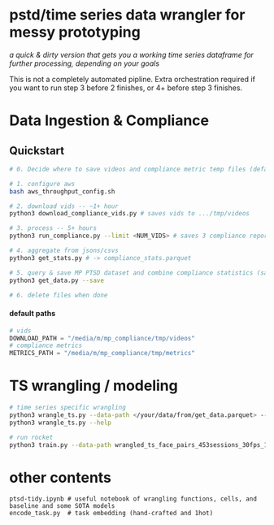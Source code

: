 # pstd/time series data wrangler for messy prototyping
_a quick & dirty version that gets you a working time series dataframe for further processing, depending on your goals_

This is not a completely automated pipline. Extra orchestration required if you want to run step 3 before 2 finishes, or 4+ before step 3 finishes.

# Data Ingestion & Compliance
## Quickstart
```bash
# 0. Decide where to save videos and compliance metric temp files (defaults work but check pre-existing files)

# 1. configure aws
bash aws_throughput_config.sh

# 2. download vids -- ~1+ hour
python3 download_compliance_vids.py # saves vids to .../tmp/videos

# 3. process -- 5+ hours
python3 run_compliance.py --limit <NUM_VIDS> # saves 3 compliance report files per video to .../tmp/metrics dir

# 4. aggregate from jsons/csvs
python3 get_stats.py # -> compliance_stats.parquet

# 5. query & save MP PTSD dataset and combine compliance statistics (saves to current working dir)
python3 get_data.py --save

# 6. delete files when done
```

#### default paths
```python
# vids
DOWNLOAD_PATH = "/media/m/mp_compliance/tmp/videos"
# compliance metrics
METRICS_PATH = "/media/m/mp_compliance/tmp/metrics"
```

# TS wrangling / modeling
```bash
# time series specific wrangling
python3 wrangle_ts.py --data-path </your/data/from/get_data.parquet> --task <your_task> --save
python3 wrangle_ts.py --help

# run rocket
python3 train.py --data-path wrangled_ts_face_pairs_453sessions_30fps_1752744717.parquet --rkt-chunksize 256
```


# other contents
```
ptsd-tidy.ipynb # useful notebook of wrangling functions, cells, and baseline and some SOTA models
encode_task.py  # task embedding (hand-crafted and 1hot)
```
